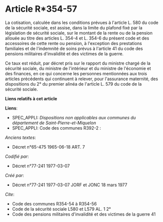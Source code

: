 # Article R*354-57

La cotisation, calculée dans les conditions prévues à l'article L. 580 du code de la sécurité sociale, est assise, dans la
limite du plafond fixé par la législation de sécurité sociale, sur le montant de la rente ou de la pension allouée au titre
des articles L. 354-4 et L. 354-6 du présent code et des accessoires de cette rente ou pension, à l'exception des prestations
familiales et de l'indemnité de soins prévus à l'article 41 du code des pensions militaires d'invalidité et des victimes de
la guerre.

Ce taux est réduit, par décret pris sur le rapport du ministre chargé de la sécurité sociale, du ministre de l'intérieur et
du ministre de l'économie et des finances, en ce qui concerne les personnes mentionnées aux trois articles précédents qui
continuent à relever, pour l'assurance maternité, des dispositions du 2° du premier alinéa de l'article L. 579 du code de la
sécurité sociale.

**Liens relatifs à cet article**

**Liens**:

  - SPEC_APPLI: *Dispositions non applicables aux communes du département de Saint-Pierre-et-Miquelon*
  - SPEC_APPLI: Code des communes R392-2 :

_Anciens textes_:

  - Décret n°65-475 1965-06-18 ART. 7

_Codifié par_:

  - Décret n°77-241 1977-03-07

_Créé par_:

  - Décret n°77-241 1977-03-07 JORF et JONC 18 mars 1977

_Cite_:

  - Code des communes R354-54 à R354-56
  - Code de la sécurité sociale L580 et L579 AL. 1 2°
  - Code des pensions militaires d'invalidité et des victimes de la guerre 41
